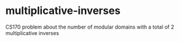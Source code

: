 multiplicative-inverses
=======================

CS170 problem about the number of modular domains with a total of 2 multiplicative inverses
